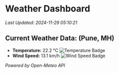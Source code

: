 
# Weather Dashboard

_Last Updated: 2024-11-29 05:10:21_

## Current Weather Data: (Pune, MH)
- **Temperature:** 22.2 °C ![Temperature Badge](https://img.shields.io/badge/Temperature-Medium%20Temp-green)
- **Wind Speed:** 13.1 km/h ![Wind Speed Badge](https://img.shields.io/badge/Wind%20Speed-Low%20Wind-blue)

*Powered by Open-Meteo API*

